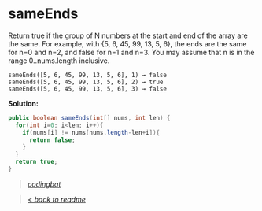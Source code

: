 # sameEnds

Return true if the group of N numbers at the start and end of the array are the same. For example, with {5, 6, 45, 99, 13, 5, 6}, the ends are the same for n=0 and n=2, and false for n=1 and n=3. You may assume that n is in the range 0..nums.length inclusive.

```
sameEnds([5, 6, 45, 99, 13, 5, 6], 1) → false
sameEnds([5, 6, 45, 99, 13, 5, 6], 2) → true
sameEnds([5, 6, 45, 99, 13, 5, 6], 3) → false
```

**Solution:**

```java
public boolean sameEnds(int[] nums, int len) {
  for(int i=0; i<len; i++){
    if(nums[i] != nums[nums.length-len+i]){
      return false;
    }
  }
  return true;
}
```

> _[codingbat](https://codingbat.com/prob/p134300)_

> [< _back to readme_](/README.md)